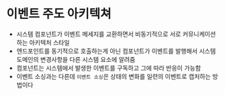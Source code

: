 # 이벤트 주도 아키텍쳐

- 시스템 컴포넌트가 이벤트 메세지를 교환하면서 비동기적으로 서로 커뮤니케이션 하는 아키텍처 스타일
- 엔드포인트를 동기적으로 호출하는게 아닌 컴포넌트가 이벤트를 발행해서 시스템 도메인의 변경사항을 다른 시스템 요소에 알려줌
- 컴포넌트는 시스템에서 발생한 이벤트를 구독하고 그에 따라 반응이 가능함
- 이벤트 소싱과는 다른데 `이벤트 소싱`은 상태의 변화를 일련의 이벤트로 캡처하는 방법이다
